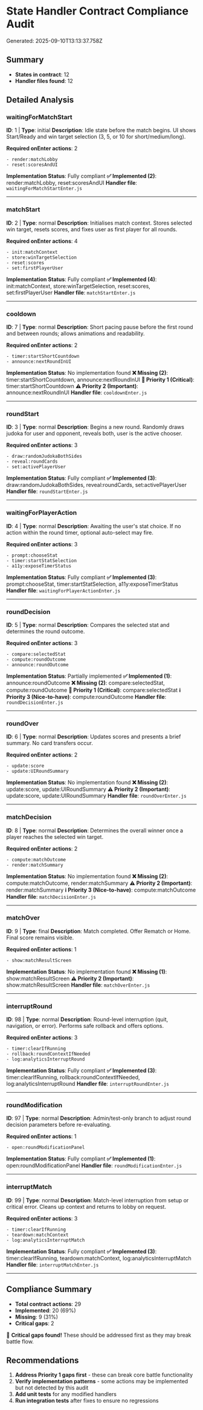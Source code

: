 # State Handler Contract Compliance Audit

Generated: 2025-09-10T13:13:37.758Z

## Summary

- **States in contract**: 12
- **Handler files found**: 12

## Detailed Analysis

### waitingForMatchStart

**ID**: 1 | **Type**: initial
**Description**: Idle state before the match begins. UI shows Start/Ready and win target selection (3, 5, or 10 for short/medium/long).

**Required onEnter actions**: 2

```text
- render:matchLobby
- reset:scoresAndUI
```

**Implementation Status**: Fully compliant
**✅ Implemented (2)**: render:matchLobby, reset:scoresAndUI
**Handler file**: `waitingForMatchStartEnter.js`

---

### matchStart

**ID**: 2 | **Type**: normal
**Description**: Initialises match context. Stores selected win target, resets scores, and fixes user as first player for all rounds.

**Required onEnter actions**: 4

```text
- init:matchContext
- store:winTargetSelection
- reset:scores
- set:firstPlayerUser
```

**Implementation Status**: Fully compliant
**✅ Implemented (4)**: init:matchContext, store:winTargetSelection, reset:scores, set:firstPlayerUser
**Handler file**: `matchStartEnter.js`

---

### cooldown

**ID**: 7 | **Type**: normal
**Description**: Short pacing pause before the first round and between rounds; allows animations and readability.

**Required onEnter actions**: 2

```text
- timer:startShortCountdown
- announce:nextRoundInUI
```

**Implementation Status**: No implementation found
**❌ Missing (2)**: timer:startShortCountdown, announce:nextRoundInUI
**🚨 Priority 1 (Critical)**: timer:startShortCountdown
**⚠️ Priority 2 (Important)**: announce:nextRoundInUI
**Handler file**: `cooldownEnter.js`

---

### roundStart

**ID**: 3 | **Type**: normal
**Description**: Begins a new round. Randomly draws judoka for user and opponent, reveals both, user is the active chooser.

**Required onEnter actions**: 3

```text
- draw:randomJudokaBothSides
- reveal:roundCards
- set:activePlayerUser
```

**Implementation Status**: Fully compliant
**✅ Implemented (3)**: draw:randomJudokaBothSides, reveal:roundCards, set:activePlayerUser
**Handler file**: `roundStartEnter.js`

---

### waitingForPlayerAction

**ID**: 4 | **Type**: normal
**Description**: Awaiting the user's stat choice. If no action within the round timer, optional auto-select may fire.

**Required onEnter actions**: 3

```text
- prompt:chooseStat
- timer:startStatSelection
- a11y:exposeTimerStatus
```

**Implementation Status**: Fully compliant
**✅ Implemented (3)**: prompt:chooseStat, timer:startStatSelection, a11y:exposeTimerStatus
**Handler file**: `waitingForPlayerActionEnter.js`

---

### roundDecision

**ID**: 5 | **Type**: normal
**Description**: Compares the selected stat and determines the round outcome.

**Required onEnter actions**: 3

```text
- compare:selectedStat
- compute:roundOutcome
- announce:roundOutcome
```

**Implementation Status**: Partially implemented
**✅ Implemented (1)**: announce:roundOutcome
**❌ Missing (2)**: compare:selectedStat, compute:roundOutcome
**🚨 Priority 1 (Critical)**: compare:selectedStat
**ℹ️ Priority 3 (Nice-to-have)**: compute:roundOutcome
**Handler file**: `roundDecisionEnter.js`

---

### roundOver

**ID**: 6 | **Type**: normal
**Description**: Updates scores and presents a brief summary. No card transfers occur.

**Required onEnter actions**: 2

```text
- update:score
- update:UIRoundSummary
```

**Implementation Status**: No implementation found
**❌ Missing (2)**: update:score, update:UIRoundSummary
**⚠️ Priority 2 (Important)**: update:score, update:UIRoundSummary
**Handler file**: `roundOverEnter.js`

---

### matchDecision

**ID**: 8 | **Type**: normal
**Description**: Determines the overall winner once a player reaches the selected win target.

**Required onEnter actions**: 2

```text
- compute:matchOutcome
- render:matchSummary
```

**Implementation Status**: No implementation found
**❌ Missing (2)**: compute:matchOutcome, render:matchSummary
**⚠️ Priority 2 (Important)**: render:matchSummary
**ℹ️ Priority 3 (Nice-to-have)**: compute:matchOutcome
**Handler file**: `matchDecisionEnter.js`

---

### matchOver

**ID**: 9 | **Type**: final
**Description**: Match completed. Offer Rematch or Home. Final score remains visible.

**Required onEnter actions**: 1

```text
- show:matchResultScreen
```

**Implementation Status**: No implementation found
**❌ Missing (1)**: show:matchResultScreen
**⚠️ Priority 2 (Important)**: show:matchResultScreen
**Handler file**: `matchOverEnter.js`

---

### interruptRound

**ID**: 98 | **Type**: normal
**Description**: Round-level interruption (quit, navigation, or error). Performs safe rollback and offers options.

**Required onEnter actions**: 3

```text
- timer:clearIfRunning
- rollback:roundContextIfNeeded
- log:analyticsInterruptRound
```

**Implementation Status**: Fully compliant
**✅ Implemented (3)**: timer:clearIfRunning, rollback:roundContextIfNeeded, log:analyticsInterruptRound
**Handler file**: `interruptRoundEnter.js`

---

### roundModification

**ID**: 97 | **Type**: normal
**Description**: Admin/test-only branch to adjust round decision parameters before re-evaluating.

**Required onEnter actions**: 1

```text
- open:roundModificationPanel
```

**Implementation Status**: Fully compliant
**✅ Implemented (1)**: open:roundModificationPanel
**Handler file**: `roundModificationEnter.js`

---

### interruptMatch

**ID**: 99 | **Type**: normal
**Description**: Match-level interruption from setup or critical error. Cleans up context and returns to lobby on request.

**Required onEnter actions**: 3

```text
- timer:clearIfRunning
- teardown:matchContext
- log:analyticsInterruptMatch
```

**Implementation Status**: Fully compliant
**✅ Implemented (3)**: timer:clearIfRunning, teardown:matchContext, log:analyticsInterruptMatch
**Handler file**: `interruptMatchEnter.js`

---

## Compliance Summary

- **Total contract actions**: 29
- **Implemented**: 20 (69%)
- **Missing**: 9 (31%)
- **Critical gaps**: 2

🚨 **Critical gaps found!** These should be addressed first as they may break battle flow.

## Recommendations

1. **Address Priority 1 gaps first** - these can break core battle functionality
2. **Verify implementation patterns** - some actions may be implemented but not detected by this audit
3. **Add unit tests** for any modified handlers
4. **Run integration tests** after fixes to ensure no regressions
